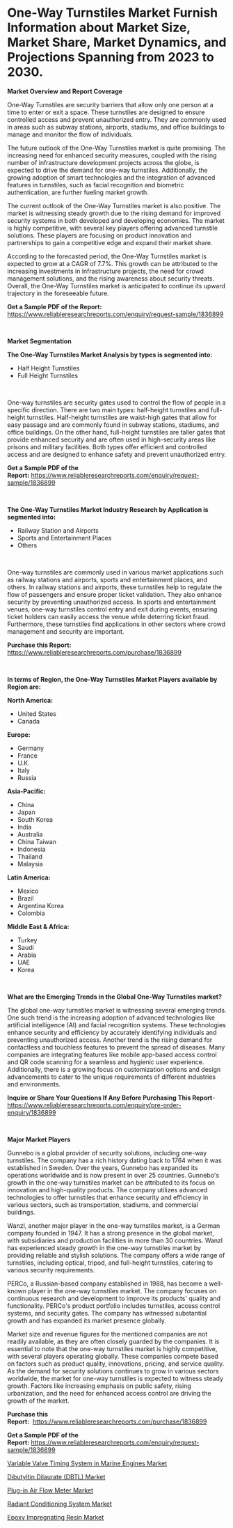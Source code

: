 <p><h1>One-Way Turnstiles Market Furnish Information about Market Size, Market Share, Market Dynamics, and Projections Spanning from 2023 to 2030.</h1></p><p><strong>Market Overview and Report Coverage</strong></p>
<p><p>One-Way Turnstiles are security barriers that allow only one person at a time to enter or exit a space. These turnstiles are designed to ensure controlled access and prevent unauthorized entry. They are commonly used in areas such as subway stations, airports, stadiums, and office buildings to manage and monitor the flow of individuals.</p><p>The future outlook of the One-Way Turnstiles market is quite promising. The increasing need for enhanced security measures, coupled with the rising number of infrastructure development projects across the globe, is expected to drive the demand for one-way turnstiles. Additionally, the growing adoption of smart technologies and the integration of advanced features in turnstiles, such as facial recognition and biometric authentication, are further fueling market growth.</p><p>The current outlook of the One-Way Turnstiles market is also positive. The market is witnessing steady growth due to the rising demand for improved security systems in both developed and developing economies. The market is highly competitive, with several key players offering advanced turnstile solutions. These players are focusing on product innovation and partnerships to gain a competitive edge and expand their market share.</p><p>According to the forecasted period, the One-Way Turnstiles market is expected to grow at a CAGR of 7.7%. This growth can be attributed to the increasing investments in infrastructure projects, the need for crowd management solutions, and the rising awareness about security threats. Overall, the One-Way Turnstiles market is anticipated to continue its upward trajectory in the foreseeable future.</p></p>
<p><strong>Get a Sample PDF of the Report:</strong> <a href="https://www.reliableresearchreports.com/enquiry/request-sample/1836899">https://www.reliableresearchreports.com/enquiry/request-sample/1836899</a></p>
<p>&nbsp;</p>
<p><strong>Market Segmentation</strong></p>
<p><strong>The One-Way Turnstiles Market Analysis by types is segmented into:</strong></p>
<p><ul><li>Half Height Turnstiles</li><li>Full Height Turnstiles</li></ul></p>
<p>&nbsp;</p>
<p><p>One-way turnstiles are security gates used to control the flow of people in a specific direction. There are two main types: half-height turnstiles and full-height turnstiles. Half-height turnstiles are waist-high gates that allow for easy passage and are commonly found in subway stations, stadiums, and office buildings. On the other hand, full-height turnstiles are taller gates that provide enhanced security and are often used in high-security areas like prisons and military facilities. Both types offer efficient and controlled access and are designed to enhance safety and prevent unauthorized entry.</p></p>
<p><strong>Get a Sample PDF of the Report:</strong>&nbsp;<a href="https://www.reliableresearchreports.com/enquiry/request-sample/1836899">https://www.reliableresearchreports.com/enquiry/request-sample/1836899</a></p>
<p>&nbsp;</p>
<p><strong>The One-Way Turnstiles Market Industry Research by Application is segmented into:</strong></p>
<p><ul><li>Railway Station and Airports</li><li>Sports and Entertainment Places</li><li>Others</li></ul></p>
<p>&nbsp;</p>
<p><p>One-way turnstiles are commonly used in various market applications such as railway stations and airports, sports and entertainment places, and others. In railway stations and airports, these turnstiles help to regulate the flow of passengers and ensure proper ticket validation. They also enhance security by preventing unauthorized access. In sports and entertainment venues, one-way turnstiles control entry and exit during events, ensuring ticket holders can easily access the venue while deterring ticket fraud. Furthermore, these turnstiles find applications in other sectors where crowd management and security are important.</p></p>
<p><strong>Purchase this Report:</strong>&nbsp; <a href="https://www.reliableresearchreports.com/purchase/1836899">https://www.reliableresearchreports.com/purchase/1836899</a></p>
<p>&nbsp;</p>
<p><strong>In terms of Region, the One-Way Turnstiles Market Players available by Region are:</strong></p>
<p>
    <p> <strong> North America: </strong>
        <ul>
            <li>United States</li>
            <li>Canada</li>
        </ul>
        </p> 
    <p> <strong> Europe: </strong>
        <ul>
            <li>Germany</li>
            <li>France</li>
            <li>U.K.</li>
            <li>Italy</li>
            <li>Russia</li>
        </ul>
        </p> 
    <p> <strong> Asia-Pacific: </strong>
        <ul>
            <li>China</li>
            <li>Japan</li>
            <li>South Korea</li>
            <li>India</li>
            <li>Australia</li>
            <li>China Taiwan</li>
            <li>Indonesia</li>
            <li>Thailand</li>
            <li>Malaysia</li>
        </ul>
        </p> 
    <p> <strong> Latin America: </strong>
        <ul>
            <li>Mexico</li>
            <li>Brazil</li>
            <li>Argentina Korea</li>
            <li>Colombia</li>
        </ul>
        </p> 
    <p> <strong> Middle East & Africa: </strong>
        <ul>
            <li>Turkey</li>
            <li>Saudi</li>
            <li>Arabia</li>
            <li>UAE</li>
            <li>Korea</li>
        </ul>
    </p>
    </p>
<p>&nbsp;</p>
<p><strong>What are the Emerging Trends in the Global One-Way Turnstiles market?</strong></p>
<p><p>The global one-way turnstiles market is witnessing several emerging trends. One such trend is the increasing adoption of advanced technologies like artificial intelligence (AI) and facial recognition systems. These technologies enhance security and efficiency by accurately identifying individuals and preventing unauthorized access. Another trend is the rising demand for contactless and touchless features to prevent the spread of diseases. Many companies are integrating features like mobile app-based access control and QR code scanning for a seamless and hygienic user experience. Additionally, there is a growing focus on customization options and design advancements to cater to the unique requirements of different industries and environments.</p></p>
<p><strong>Inquire or Share Your Questions If Any Before Purchasing This Report</strong>- <a href="https://www.reliableresearchreports.com/enquiry/pre-order-enquiry/1836899">https://www.reliableresearchreports.com/enquiry/pre-order-enquiry/1836899</a></p>
<p>&nbsp;</p>
<p><strong>Major Market Players</strong></p>
<p><p>Gunnebo is a global provider of security solutions, including one-way turnstiles. The company has a rich history dating back to 1764 when it was established in Sweden. Over the years, Gunnebo has expanded its operations worldwide and is now present in over 25 countries. Gunnebo's growth in the one-way turnstiles market can be attributed to its focus on innovation and high-quality products. The company utilizes advanced technologies to offer turnstiles that enhance security and efficiency in various sectors, such as transportation, stadiums, and commercial buildings.</p><p>Wanzl, another major player in the one-way turnstiles market, is a German company founded in 1947. It has a strong presence in the global market, with subsidiaries and production facilities in more than 30 countries. Wanzl has experienced steady growth in the one-way turnstiles market by providing reliable and stylish solutions. The company offers a wide range of turnstiles, including optical, tripod, and full-height turnstiles, catering to various security requirements.</p><p>PERCo, a Russian-based company established in 1988, has become a well-known player in the one-way turnstiles market. The company focuses on continuous research and development to improve its products' quality and functionality. PERCo's product portfolio includes turnstiles, access control systems, and security gates. The company has witnessed substantial growth and has expanded its market presence globally.</p><p>Market size and revenue figures for the mentioned companies are not readily available, as they are often closely guarded by the companies. It is essential to note that the one-way turnstiles market is highly competitive, with several players operating globally. These companies compete based on factors such as product quality, innovations, pricing, and service quality. As the demand for security solutions continues to grow in various sectors worldwide, the market for one-way turnstiles is expected to witness steady growth. Factors like increasing emphasis on public safety, rising urbanization, and the need for enhanced access control are driving the growth of the market.</p></p>
<p><strong>Purchase this Report:</strong>&nbsp;&nbsp;<a href="https://www.reliableresearchreports.com/purchase/1836899">https://www.reliableresearchreports.com/purchase/1836899</a></p>
<p></p>
<p><strong>Get a Sample PDF of the Report:</strong>&nbsp;<a href="https://www.reliableresearchreports.com/enquiry/request-sample/1836899">https://www.reliableresearchreports.com/enquiry/request-sample/1836899</a></p>
<p><p><a href="https://medium.com/@soledadhane827/variable-valve-timing-system-in-marine-engines-market-trends-and-market-analysis-forecasted-for-1da7776caf80">Variable Valve Timing System in Marine Engines Market</a></p><p><a href="https://www.linkedin.com/pulse/dibutyltin-dilaurate-dbtl-market-share-amp-new-trends-analysis/">Dibutyltin Dilaurate (DBTL) Market</a></p><p><a href="https://medium.com/@soledadroob625/plug-in-air-flow-meter-market-comprehensive-assessment-by-type-application-and-geography-584b32523dcd">Plug-in Air Flow Meter Market</a></p><p><a href="https://github.com/dzharov81/Market-Research-Report-List-1/blob/main/radiant-conditioning-system-market.md">Radiant Conditioning System Market</a></p><p><a href="https://github.com/ambrozg/Market-Research-Report-List-1/blob/main/epoxy-impregnating-resin-market.md">Epoxy Impregnating Resin Market</a></p></p>